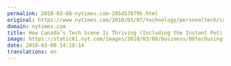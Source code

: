 ```yaml
---
permalink: 2018-03-08-nytimes.com-2054578795.html
original: https://www.nytimes.com/2018/03/07/technology/personaltech/canadas-tech-scene-thriving-instant-pot-.html?partner=rss&amp;emc=rss
domain: nytimes.com
title: How Canada’s Tech Scene Is Thriving (Including the Instant Pot)
image: https://static01.nyt.com/images/2018/03/08/business/08techusing-1/merlin_135047613_1396f138-b85a-4ef1-8386-fee867b590ee-mediumThreeByTwo440.jpg
date: 2018-03-08 14:18:14
translations: en
---
```


